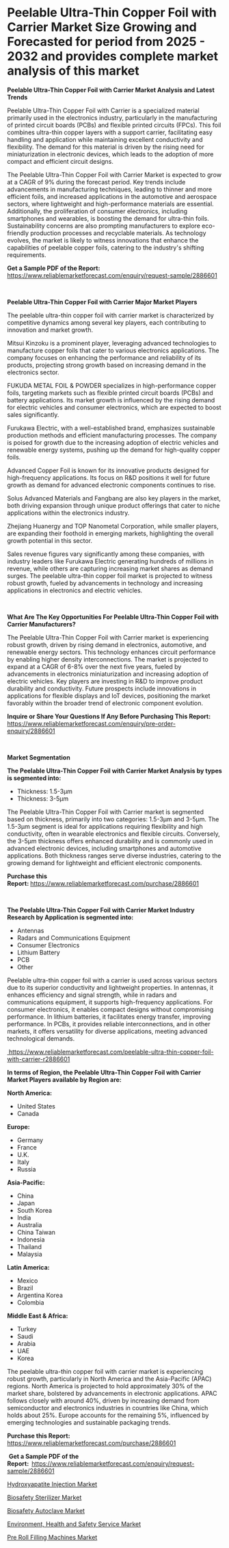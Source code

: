 <p><h1>Peelable Ultra-Thin Copper Foil with Carrier Market Size Growing and Forecasted for period from 2025 - 2032 and provides complete market analysis of this market</h1></p><p><strong>Peelable Ultra-Thin Copper Foil with Carrier Market Analysis and Latest Trends</strong></p>
<p><p>Peelable Ultra-Thin Copper Foil with Carrier is a specialized material primarily used in the electronics industry, particularly in the manufacturing of printed circuit boards (PCBs) and flexible printed circuits (FPCs). This foil combines ultra-thin copper layers with a support carrier, facilitating easy handling and application while maintaining excellent conductivity and flexibility. The demand for this material is driven by the rising need for miniaturization in electronic devices, which leads to the adoption of more compact and efficient circuit designs.</p><p>The Peelable Ultra-Thin Copper Foil with Carrier Market is expected to grow at a CAGR of 9% during the forecast period. Key trends include advancements in manufacturing techniques, leading to thinner and more efficient foils, and increased applications in the automotive and aerospace sectors, where lightweight and high-performance materials are essential. Additionally, the proliferation of consumer electronics, including smartphones and wearables, is boosting the demand for ultra-thin foils. Sustainability concerns are also prompting manufacturers to explore eco-friendly production processes and recyclable materials. As technology evolves, the market is likely to witness innovations that enhance the capabilities of peelable copper foils, catering to the industry's shifting requirements.</p></p>
<p><strong>Get a Sample PDF of the Report:&nbsp;</strong> <a href="https://www.reliablemarketforecast.com/enquiry/request-sample/2886601?utm_campaign=1906&utm_medium=2&utm_source=Github&utm_content=ia&utm_term=13032025&utm_id=peelable-ultra-thin-copper-foil-with-carrier">https://www.reliablemarketforecast.com/enquiry/request-sample/2886601</a></p>
<p>&nbsp;</p>
<p><strong>Peelable Ultra-Thin Copper Foil with Carrier Major Market Players</strong></p>
<p><p>The peelable ultra-thin copper foil with carrier market is characterized by competitive dynamics among several key players, each contributing to innovation and market growth. </p><p>Mitsui Kinzoku is a prominent player, leveraging advanced technologies to manufacture copper foils that cater to various electronics applications. The company focuses on enhancing the performance and reliability of its products, projecting strong growth based on increasing demand in the electronics sector.</p><p>FUKUDA METAL FOIL & POWDER specializes in high-performance copper foils, targeting markets such as flexible printed circuit boards (PCBs) and battery applications. Its market growth is influenced by the rising demand for electric vehicles and consumer electronics, which are expected to boost sales significantly.</p><p>Furukawa Electric, with a well-established brand, emphasizes sustainable production methods and efficient manufacturing processes. The company is poised for growth due to the increasing adoption of electric vehicles and renewable energy systems, pushing up the demand for high-quality copper foils.</p><p>Advanced Copper Foil is known for its innovative products designed for high-frequency applications. Its focus on R&D positions it well for future growth as demand for advanced electronic components continues to rise.</p><p>Solus Advanced Materials and Fangbang are also key players in the market, both driving expansion through unique product offerings that cater to niche applications within the electronics industry. </p><p>Zhejiang Huanergy and TOP Nanometal Corporation, while smaller players, are expanding their foothold in emerging markets, highlighting the overall growth potential in this sector.</p><p>Sales revenue figures vary significantly among these companies, with industry leaders like Furukawa Electric generating hundreds of millions in revenue, while others are capturing increasing market shares as demand surges. The peelable ultra-thin copper foil market is projected to witness robust growth, fueled by advancements in technology and increasing applications in electronics and electric vehicles.</p></p>
<p>&nbsp;</p>
<p><strong>What Are The Key Opportunities For Peelable Ultra-Thin Copper Foil with Carrier Manufacturers?</strong></p>
<p><p>The Peelable Ultra-Thin Copper Foil with Carrier market is experiencing robust growth, driven by rising demand in electronics, automotive, and renewable energy sectors. This technology enhances circuit performance by enabling higher density interconnections. The market is projected to expand at a CAGR of 6-8% over the next five years, fueled by advancements in electronics miniaturization and increasing adoption of electric vehicles. Key players are investing in R&D to improve product durability and conductivity. Future prospects include innovations in applications for flexible displays and IoT devices, positioning the market favorably within the broader trend of electronic component evolution.</p></p>
<p><strong>Inquire or Share Your Questions If Any Before Purchasing This Report:</strong> <a href="https://www.reliablemarketforecast.com/enquiry/pre-order-enquiry/2886601?utm_campaign=1906&utm_medium=2&utm_source=Github&utm_content=ia&utm_term=13032025&utm_id=peelable-ultra-thin-copper-foil-with-carrier">https://www.reliablemarketforecast.com/enquiry/pre-order-enquiry/2886601</a></p>
<p>&nbsp;</p>
<p><strong>Market Segmentation</strong></p>
<p><strong>The Peelable Ultra-Thin Copper Foil with Carrier Market Analysis by types is segmented into:</strong></p>
<p><ul><li>Thickness: 1.5-3μm</li><li>Thickness: 3-5μm</li></ul></p>
<p><p>The Peelable Ultra-Thin Copper Foil with Carrier market is segmented based on thickness, primarily into two categories: 1.5-3μm and 3-5μm. The 1.5-3μm segment is ideal for applications requiring flexibility and high conductivity, often in wearable electronics and flexible circuits. Conversely, the 3-5μm thickness offers enhanced durability and is commonly used in advanced electronic devices, including smartphones and automotive applications. Both thickness ranges serve diverse industries, catering to the growing demand for lightweight and efficient electronic components.</p></p>
<p><strong>Purchase this Report:&nbsp;</strong><a href="https://www.reliablemarketforecast.com/purchase/2886601?utm_campaign=1906&utm_medium=2&utm_source=Github&utm_content=ia&utm_term=13032025&utm_id=peelable-ultra-thin-copper-foil-with-carrier">https://www.reliablemarketforecast.com/purchase/2886601</a></p>
<p>&nbsp;</p>
<p><strong>The Peelable Ultra-Thin Copper Foil with Carrier Market Industry Research by Application is segmented into:</strong></p>
<p><ul><li>Antennas</li><li>Radars and Communications Equipment</li><li>Consumer Electronics</li><li>Lithium Battery</li><li>PCB</li><li>Other</li></ul></p>
<p><p>Peelable ultra-thin copper foil with a carrier is used across various sectors due to its superior conductivity and lightweight properties. In antennas, it enhances efficiency and signal strength, while in radars and communications equipment, it supports high-frequency applications. For consumer electronics, it enables compact designs without compromising performance. In lithium batteries, it facilitates energy transfer, improving performance. In PCBs, it provides reliable interconnections, and in other markets, it offers versatility for diverse applications, meeting advanced technological demands.</p></p>
<p><a href="https://www.reliablemarketforecast.com/peelable-ultra-thin-copper-foil-with-carrier-r2886601?utm_campaign=1906&utm_medium=2&utm_source=Github&utm_content=ia&utm_term=13032025&utm_id=peelable-ultra-thin-copper-foil-with-carrier">&nbsp;https://www.reliablemarketforecast.com/peelable-ultra-thin-copper-foil-with-carrier-r2886601</a></p>
<p><strong>In terms of Region, the Peelable Ultra-Thin Copper Foil with Carrier Market Players available by Region are:</strong></p>
<p>
    <p> <strong> North America: </strong>
        <ul>
            <li>United States</li>
            <li>Canada</li>
        </ul>
        </p> 
    <p> <strong> Europe: </strong>
        <ul>
            <li>Germany</li>
            <li>France</li>
            <li>U.K.</li>
            <li>Italy</li>
            <li>Russia</li>
        </ul>
        </p> 
    <p> <strong> Asia-Pacific: </strong>
        <ul>
            <li>China</li>
            <li>Japan</li>
            <li>South Korea</li>
            <li>India</li>
            <li>Australia</li>
            <li>China Taiwan</li>
            <li>Indonesia</li>
            <li>Thailand</li>
            <li>Malaysia</li>
        </ul>
        </p> 
    <p> <strong> Latin America: </strong>
        <ul>
            <li>Mexico</li>
            <li>Brazil</li>
            <li>Argentina Korea</li>
            <li>Colombia</li>
        </ul>
        </p> 
    <p> <strong> Middle East & Africa: </strong>
        <ul>
            <li>Turkey</li>
            <li>Saudi</li>
            <li>Arabia</li>
            <li>UAE</li>
            <li>Korea</li>
        </ul>
    </p>
    </p>
<p><p>The peelable ultra-thin copper foil with carrier market is experiencing robust growth, particularly in North America and the Asia-Pacific (APAC) regions. North America is projected to hold approximately 30% of the market share, bolstered by advancements in electronic applications. APAC follows closely with around 40%, driven by increasing demand from semiconductor and electronics industries in countries like China, which holds about 25%. Europe accounts for the remaining 5%, influenced by emerging technologies and sustainable packaging trends.</p></p>
<p><strong>Purchase this Report: </strong><a href="https://www.reliablemarketforecast.com/purchase/2886601?utm_campaign=1906&utm_medium=2&utm_source=Github&utm_content=ia&utm_term=13032025&utm_id=peelable-ultra-thin-copper-foil-with-carrier">https://www.reliablemarketforecast.com/purchase/2886601</a></p>
<p>&nbsp;<strong>Get a Sample PDF of the Report:&nbsp;&nbsp;</strong><a href="https://www.reliablemarketforecast.com/enquiry/request-sample/2886601?utm_campaign=1906&utm_medium=2&utm_source=Github&utm_content=ia&utm_term=13032025&utm_id=peelable-ultra-thin-copper-foil-with-carrier">https://www.reliablemarketforecast.com/enquiry/request-sample/2886601</a></p>
<p><strong></strong></p>
<p><p><a href="https://github.com/akramisabtu/Market-Research-Report-List-1/blob/main/hydroxyapatite-injection-market.md?utm_campaign=1906&utm_medium=2&utm_source=Github&utm_content=ia&utm_term=13032025&utm_id=peelable-ultra-thin-copper-foil-with-carrier">Hydroxyapatite Injection Market</a></p><p><a href="https://github.com/rakowpleetj1/Market-Research-Report-List-1/blob/main/biosafety-sterilizer-market.md?utm_campaign=1906&utm_medium=2&utm_source=Github&utm_content=ia&utm_term=13032025&utm_id=peelable-ultra-thin-copper-foil-with-carrier">Biosafety Sterilizer Market</a></p><p><a href="https://github.com/mcveathuane2/Market-Research-Report-List-1/blob/main/biosafety-autoclave-market.md?utm_campaign=1906&utm_medium=2&utm_source=Github&utm_content=ia&utm_term=13032025&utm_id=peelable-ultra-thin-copper-foil-with-carrier">Biosafety Autoclave Market</a></p><p><a href="https://github.com/omduthkevork/Market-Research-Report-List-1/blob/main/environment-health-and-safety-service-market.md?utm_campaign=1906&utm_medium=2&utm_source=Github&utm_content=ia&utm_term=13032025&utm_id=peelable-ultra-thin-copper-foil-with-carrier">Environment, Health and Safety Service Market</a></p><p><a href="https://github.com/cherrivacius/Market-Research-Report-List-1/blob/main/pre-roll-filling-machines-market.md?utm_campaign=1906&utm_medium=2&utm_source=Github&utm_content=ia&utm_term=13032025&utm_id=peelable-ultra-thin-copper-foil-with-carrier">Pre Roll Filling Machines Market</a></p></p>